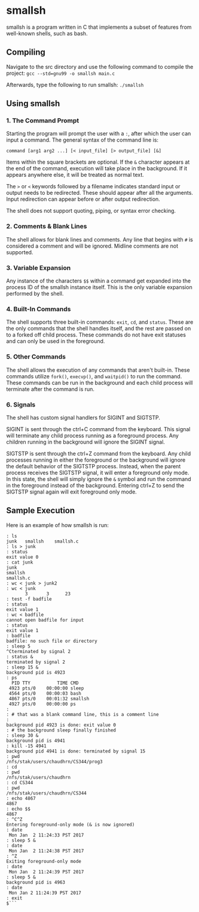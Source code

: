 # smallsh
smallsh is a program written in C that implements a subset of features from well-known shells, such as bash.

## Compiling
Navigate to the src directory and use the following command to compile the project: `gcc --std=gnu99 -o smallsh main.c`

Afterwards, type the following to run smallsh: `./smallsh`

## Using smallsh
### 1. The Command Prompt
Starting the program will prompt the user with a `:`, after which the user can input a command.
The general syntax of the command line is:

`command [arg1 arg2 ...] [< input_file] [> output_file] [&]`

Items within the square brackets are optional. If the `&` character appears at the end of the command, execution will take place in the background. If it appears anywhere else, it will be treated as normal text. 

The `>` or `<` keywords followed by a filename indicates standard input or output needs to be redirected. These should appear after all the arguments. Input redirection can appear before or after output redirection.

The shell does not support quoting, piping, or syntax error checking.

### 2. Comments & Blank Lines
The shell allows for blank lines and comments. Any line that begins with `#` is considered a comment and will be ignored. Midline comments are not supported.

### 3. Variable Expansion
Any instance of the characters `$$` within a command get expanded into the process ID of the smallsh instance itself. This is the only variable expansion performed by the shell.

### 4. Built-In Commands
The shell supports three built-in commands: `exit`, `cd`, and `status`. These are the only commands that the shell handles itself, and the rest are passed on to a forked off child process. These commands do not have exit statuses and can only be used in the foreground. 

### 5. Other Commands
The shell allows the execution of any commands that aren't built-in. These commands utilize `fork()`, `execvp()`, and `waitpid()` to run the command. These commands can be run in the background and each child process will terminate after the command is run.

### 6. Signals
The shell has custom signal handlers for SIGINT and SIGTSTP.

SIGINT is sent through the ctrl+C command from the keyboard. This signal will terminate any child process running as a foreground process. Any children running in the background will ignore the SIGINT signal.

SIGTSTP is sent through the ctrl+Z command from the keyboard. Any child processes running in either the foreground or the background will ignore the default behavior of the SIGTSTP process. Instead, when the parent process receives the SIGTSTP signal, it will enter a foreground only mode. In this state, the shell will simply ignore the `&` symbol and run the command in the foreground instead of the background. Entering ctrl+Z to send the SIGTSTP signal again will exit foreground only mode.

## Sample Execution
Here is an example of how smallsh is run:

```$ smallsh
: ls
junk   smallsh    smallsh.c
: ls > junk
: status
exit value 0
: cat junk
junk
smallsh
smallsh.c
: wc < junk > junk2
: wc < junk
       3       3      23
: test -f badfile
: status
exit value 1
: wc < badfile
cannot open badfile for input
: status
exit value 1
: badfile
badfile: no such file or directory
: sleep 5
^Cterminated by signal 2
: status &
terminated by signal 2
: sleep 15 &
background pid is 4923
: ps
  PID TTY          TIME CMD
 4923 pts/0    00:00:00 sleep
 4564 pts/0    00:00:03 bash
 4867 pts/0    00:01:32 smallsh
 4927 pts/0    00:00:00 ps
:
: # that was a blank command line, this is a comment line
:
background pid 4923 is done: exit value 0
: # the background sleep finally finished
: sleep 30 &
background pid is 4941
: kill -15 4941
background pid 4941 is done: terminated by signal 15
: pwd
/nfs/stak/users/chaudhrn/CS344/prog3
: cd
: pwd
/nfs/stak/users/chaudhrn
: cd CS344
: pwd
/nfs/stak/users/chaudhrn/CS344
: echo 4867
4867
: echo $$
4867
: ^C^Z
Entering foreground-only mode (& is now ignored)
: date
 Mon Jan  2 11:24:33 PST 2017
: sleep 5 &
: date
 Mon Jan  2 11:24:38 PST 2017
: ^Z
Exiting foreground-only mode
: date
 Mon Jan  2 11:24:39 PST 2017
: sleep 5 &
background pid is 4963
: date
 Mon Jan 2 11:24:39 PST 2017
: exit
$```
